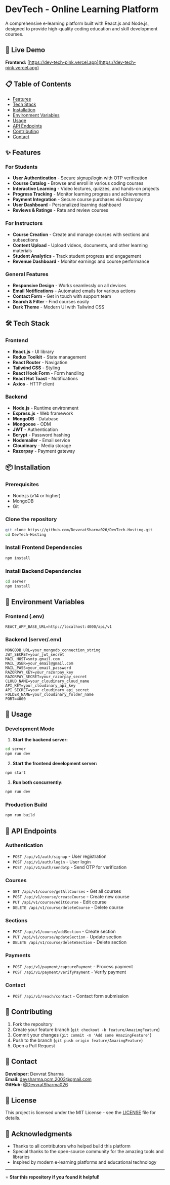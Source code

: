 # DevTech - Online Learning Platform

A comprehensive e-learning platform built with React.js and Node.js, designed to provide high-quality coding education and skill development courses.

## 🚀 Live Demo

**Frontend:** [https://dev-tech-pink.vercel.app](https://dev-tech-pink.vercel.app)

## 📋 Table of Contents

- [Features](#features)
- [Tech Stack](#tech-stack)
- [Installation](#installation)
- [Environment Variables](#environment-variables)
- [Usage](#usage)
- [API Endpoints](#api-endpoints)
- [Contributing](#contributing)
- [Contact](#contact)

## ✨ Features

### For Students
- **User Authentication** - Secure signup/login with OTP verification
- **Course Catalog** - Browse and enroll in various coding courses
- **Interactive Learning** - Video lectures, quizzes, and hands-on projects
- **Progress Tracking** - Monitor learning progress and achievements
- **Payment Integration** - Secure course purchases via Razorpay
- **User Dashboard** - Personalized learning dashboard
- **Reviews & Ratings** - Rate and review courses

### For Instructors
- **Course Creation** - Create and manage courses with sections and subsections
- **Content Upload** - Upload videos, documents, and other learning materials
- **Student Analytics** - Track student progress and engagement
- **Revenue Dashboard** - Monitor earnings and course performance

### General Features
- **Responsive Design** - Works seamlessly on all devices
- **Email Notifications** - Automated emails for various actions
- **Contact Form** - Get in touch with support team
- **Search & Filter** - Find courses easily
- **Dark Theme** - Modern UI with Tailwind CSS

## 🛠️ Tech Stack

### Frontend
- **React.js** - UI library
- **Redux Toolkit** - State management
- **React Router** - Navigation
- **Tailwind CSS** - Styling
- **React Hook Form** - Form handling
- **React Hot Toast** - Notifications
- **Axios** - HTTP client

### Backend
- **Node.js** - Runtime environment
- **Express.js** - Web framework
- **MongoDB** - Database
- **Mongoose** - ODM
- **JWT** - Authentication
- **Bcrypt** - Password hashing
- **Nodemailer** - Email service
- **Cloudinary** - Media storage
- **Razorpay** - Payment gateway

## 📦 Installation

### Prerequisites
- Node.js (v14 or higher)
- MongoDB
- Git

### Clone the repository
```bash
git clone https://github.com/DevvratSharma026/DevTech-Hosting.git
cd DevTech-Hosting
```

### Install Frontend Dependencies
```bash
npm install
```

### Install Backend Dependencies
```bash
cd server
npm install
```

## 🔧 Environment Variables

### Frontend (.env)
```env
REACT_APP_BASE_URL=http://localhost:4000/api/v1
```

### Backend (server/.env)
```env
MONGODB_URL=your_mongodb_connection_string
JWT_SECRET=your_jwt_secret
MAIL_HOST=smtp.gmail.com
MAIL_USER=your_email@gmail.com
MAIL_PASS=your_email_password
RAZORPAY_KEY=your_razorpay_key
RAZORPAY_SECRET=your_razorpay_secret
CLOUD_NAME=your_cloudinary_cloud_name
API_KEY=your_cloudinary_api_key
API_SECRET=your_cloudinary_api_secret
FOLDER_NAME=your_cloudinary_folder_name
PORT=4000
```

## 🚀 Usage

### Development Mode

1. **Start the backend server:**
```bash
cd server
npm run dev
```

2. **Start the frontend development server:**
```bash
npm start
```

3. **Run both concurrently:**
```bash
npm run dev
```

### Production Build
```bash
npm run build
```

## 🔗 API Endpoints

### Authentication
- `POST /api/v1/auth/signup` - User registration
- `POST /api/v1/auth/login` - User login
- `POST /api/v1/auth/sendotp` - Send OTP for verification

### Courses
- `GET /api/v1/course/getAllCourses` - Get all courses
- `POST /api/v1/course/createCourse` - Create new course
- `PUT /api/v1/course/editCourse` - Edit course
- `DELETE /api/v1/course/deleteCourse` - Delete course

### Sections
- `POST /api/v1/course/addSection` - Create section
- `PUT /api/v1/course/updateSection` - Update section
- `DELETE /api/v1/course/deleteSection` - Delete section

### Payments
- `POST /api/v1/payment/capturePayment` - Process payment
- `POST /api/v1/payment/verifyPayment` - Verify payment

### Contact
- `POST /api/v1/reach/contact` - Contact form submission

## 🤝 Contributing

1. Fork the repository
2. Create your feature branch (`git checkout -b feature/AmazingFeature`)
3. Commit your changes (`git commit -m 'Add some AmazingFeature'`)
4. Push to the branch (`git push origin feature/AmazingFeature`)
5. Open a Pull Request

## 📧 Contact

**Developer:** Devvrat Sharma  
**Email:** devsharma.pcm.2003@gmail.com  
**GitHub:** [@DevvratSharma026](https://github.com/DevvratSharma026)

## 📄 License

This project is licensed under the MIT License - see the [LICENSE](LICENSE) file for details.

## 🙏 Acknowledgments

- Thanks to all contributors who helped build this platform
- Special thanks to the open-source community for the amazing tools and libraries
- Inspired by modern e-learning platforms and educational technology

---

⭐ **Star this repository if you found it helpful!**
